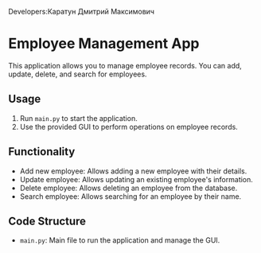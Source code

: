 Developers:Каратун Дмитрий Максимович

# Employee Management App

This application allows you to manage employee records. You can add, update, delete, and search for employees.

## Usage

1. Run `main.py` to start the application.
2. Use the provided GUI to perform operations on employee records.

## Functionality

- Add new employee: Allows adding a new employee with their details.
- Update employee: Allows updating an existing employee's information.
- Delete employee: Allows deleting an employee from the database.
- Search employee: Allows searching for an employee by their name.

## Code Structure

- `main.py`: Main file to run the application and manage the GUI.